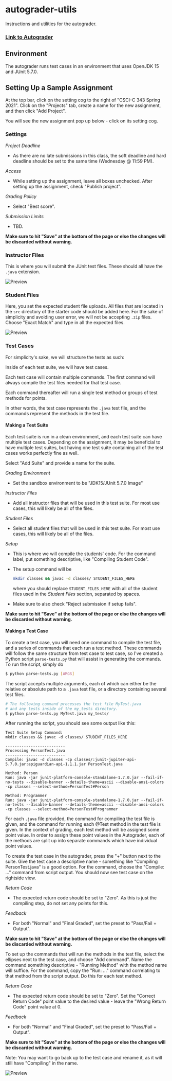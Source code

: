 # autograder-utils
Instructions and utilities for the autograder.

### [Link to Autograder](https://autograder.sice.indiana.edu/web/course_admin/18)

## Environment
The autograder runs test cases in an environment that uses OpenJDK 15 and JUnit 5.7.0.

## Setting Up a Sample Assignment
At the top bar, click on the setting cog to the right of "CSCI-C 343 Spring 2021". Click on the "Projects" tab, create a name for the new assignment, and then click "Add Project".

You will see the new assignment pop up below - click on its setting cog.

### Settings 
*Project Deadline*

- As there are no late submissions in this class, the soft deadline and hard deadline should be set to the same time (Wednesday @ 11:59 PM).

*Access*

- While setting up the assignment, leave all boxes unchecked. After setting up the assignment, check "Publish project".

*Grading Policy*

- Select "Best score".

*Submission Limits*

- TBD.

**Make sure to hit "Save" at the bottom of the page or else the changes will be discarded without warning.**

### Instructor Files
This is where you will submit the JUnit test files. These should all have the `.java` extension.

![Preview](https://i.imgur.com/Jy2qhwn.png)

### Student Files
Here, you set the expected student file uploads. All files that are located in the `src` directory of the starter code should be added here. For the sake of simplicity and avoiding user error, we will not be accepting `.zip` files. Choose "Exact Match" and type in all the expected files.

![Preview](https://i.imgur.com/DZzT9DR.png)

### Test Cases
For simplicity's sake, we will structure the tests as such:

Inside of each test suite, we will have test cases.

Each test case will contain multiple commands. The first command will always compile the test files needed for that test case.

Each command thereafter will run a single test method or groups of test methods for points.

In other words, the test case represents the `.java` test file, and the commands represent the methods in the test file.

#### Making a Test Suite
Each test suite is run in a clean environment, and each test suite can have multiple test cases. Depending on the assignment, it may be beneficial to have multiple test suites, but having one test suite containing all of the test cases works perfectly fine as well.

Select "Add Suite" and provide a name for the suite.

*Grading Environment*

- Set the sandbox environment to be "JDK15/JUnit 5.7.0 Image"

*Instructor Files*

- Add all instructor files that will be used in this test suite. For most use cases, this will likely be all of the files.

*Student Files*

- Select all student files that will be used in this test suite. For most use cases, this will likely be all of the files.

*Setup*

- This is where we will compile the students' code. For the command label, put something descriptive, like "Compiling Student Code".

- The setup command will be
    ```bash
    mkdir classes && javac -d classes/ STUDENT_FILES_HERE
    ```
    where you should replace `STUDENT_FILES_HERE` with all of the student files used in the *Student Files* section, separated by spaces.
    
- Make sure to also check "Reject submission if setup fails".

**Make sure to hit "Save" at the bottom of the page or else the changes will be discarded without warning.**

#### Making a Test Case
To create a test case, you will need one command to compile the test file, and a series of commands that each run a test method. These commands will follow the same structure from test case to test case, so I've created a Python script `parse-tests.py` that will assist in generating the commands. To run the script, simply do

```bash
$ python parse-tests.py [ARGS]
```

The script accepts multiple arguments, each of which can either be the relative or absolute path to a `.java` test file, or a directory containing several test files.

```bash
# The following command processes the test file MyTest.java
# and any tests inside of the my_tests directory.
$ python parse-tests.py MyTest.java my_tests/
```

After running the script, you should see some output like this:

```
Test Suite Setup Command:
mkdir classes && javac -d classes/ STUDENT_FILES_HERE

--------------------------
Processing PersonTest.java
--------------------------
Compile: javac -d classes -cp classes/:junit-jupiter-api-5.7.0.jar:apiguardian-api-1.1.1.jar PersonTest.java

Method: Person
Run: java -jar junit-platform-console-standalone-1.7.0.jar --fail-if-no-tests --disable-banner --details-theme=ascii --disable-ansi-colors -cp classes --select-method=PersonTest#Person

Method: Programmer
Run: java -jar junit-platform-console-standalone-1.7.0.jar --fail-if-no-tests --disable-banner --details-theme=ascii --disable-ansi-colors -cp classes --select-method=PersonTest#Programmer
```

For each `.java` file provided, the command for compiling the test file is given, and the command for running each @Test method in the test file is given. In the context of grading, each test method will be assigned some point value. In order to assign these point values in the Autograder, each of the methods are split up into separate commands which have individual point values.

To create the test case in the autograder, press the "+" button next to the suite. Give the test case a descriptive name - something like "Compiling PersonTest.java" is a good option. For the command, choose the "Compile: ..." command from script output. You should now see test case on the rightside view.

*Return Code*

- The expected return code should be set to "Zero". As this is just the compiling step, do not set any points for this.

*Feedback*

- For both "Normal" and "Final Graded", set the preset to "Pass/Fail + Output".

**Make sure to hit "Save" at the bottom of the page or else the changes will be discarded without warning.**

To set up the commands that will run the methods in the test file, select the ellipses next to the test case, and choose "Add command". Name the command something descriptive - "Running Method" with the method name will suffice. For the command, copy the "Run: ..." command correlating to that method from the script output. Do this for each test method.

*Return Code*

- The expected return code should be set to "Zero". Set the "Correct Return Code" point value to the desired value - leave the "Wrong Return Code" point value at 0.

*Feedback*

- For both "Normal" and "Final Graded", set the preset to "Pass/Fail + Output".

**Make sure to hit "Save" at the bottom of the page or else the changes will be discarded without warning.**

Note: You may want to go back up to the test case and rename it, as it will still have "Compiling" in the name.

![Preview](https://i.imgur.com/HTl7CYt.png)
